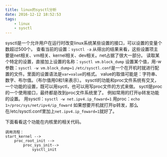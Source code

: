 ```yaml
---
title: linux的sysctl分析
date: 2016-12-12 18:52:53
tags:
	- linux 
	- sysctl
---
```

sysctl是一个允许用户在运行时改变linux系统某些设置的接口，可以设置的变量个数超过500个。
查看当前的设置：`sysctl -a`
从得出的结果来看，这些设置项主要是net相关、vm相关、kernel相关、dev相关。net占据了很大一部分。
读取某个特定的设置，直接加上设置的名称：`sysctl vm.block_dump`
设置某个值，用-w参数：`sysctl -w vm.block_dump=1`
`/etc/sysctl.conf`是一个在开机时就进行配置的文件。里面的设置语法是`var=value`的格式。
value的取值可能是：字符串、数字、布尔值。（布尔值用0和1来表示）。
sysctl的功能和proc文件系统有交叉，一个功能的设置，既可以用syctl，也可以用写proc文件的方式来做。
syctl是proc的一个使用接口，最终都是改到proc文件系统里了。
例如常用的打开ip转发功能的设置。
用sysctl：`sysctl -w net.ipv4.ip_foward=1`
用proc：`echo 1>/proc/sys/net/ipv4/ip_foward`
如果想要开机就打开ip转发，那么在/etc/sysctl.conf里加上`net.ipv4.ip_foward=1`就好了。

下面看看这个功能在内核里的相关代码。
```
调用流程：
start_kernel --> 
	proc_root_init -->
		proc_sys_init-->
			sysctl_init 
```


